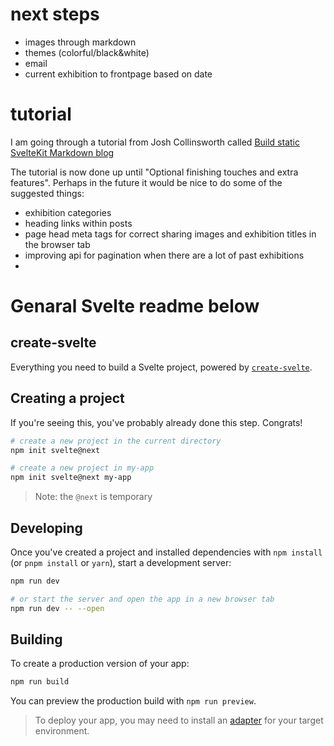 # next steps

- images through markdown
- themes (colorful/black&white)
- email
- current exhibition to frontpage based on date

# tutorial

I am going through a tutorial from Josh Collinsworth called [Build static SvelteKit Markdown blog](https://joshcollinsworth.com/blog/build-static-sveltekit-markdown-blog)

The tutorial is now done up until "Optional finishing touches and extra features". Perhaps in the future it would be nice to do some of the suggested things:
- exhibition categories
- heading links within posts
- page head meta tags for correct sharing images and exhibition titles in the browser tab
- improving api for pagination when there are a lot of past exhibitions
- 


# Genaral Svelte readme below

## create-svelte

Everything you need to build a Svelte project, powered by [`create-svelte`](https://github.com/sveltejs/kit/tree/master/packages/create-svelte).

## Creating a project

If you're seeing this, you've probably already done this step. Congrats!

```bash
# create a new project in the current directory
npm init svelte@next

# create a new project in my-app
npm init svelte@next my-app
```

> Note: the `@next` is temporary

## Developing

Once you've created a project and installed dependencies with `npm install` (or `pnpm install` or `yarn`), start a development server:

```bash
npm run dev

# or start the server and open the app in a new browser tab
npm run dev -- --open
```

## Building

To create a production version of your app:

```bash
npm run build
```

You can preview the production build with `npm run preview`.

> To deploy your app, you may need to install an [adapter](https://kit.svelte.dev/docs#adapters) for your target environment.
